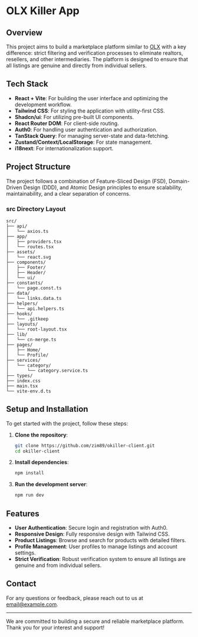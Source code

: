 # OLX Killer App

## Overview
This project aims to build a marketplace platform similar to [OLX](https://olx.ua) with a key difference: strict filtering and verification processes to eliminate realtors, resellers, and other intermediaries. The platform is designed to ensure that all listings are genuine and directly from individual sellers.

## Tech Stack
- **React + Vite**: For building the user interface and optimizing the development workflow.
- **Tailwind CSS**: For styling the application with utility-first CSS.
- **Shadcn/ui**: For utilizing pre-built UI components.
- **React Router DOM**: For client-side routing.
- **Auth0**: For handling user authentication and authorization.
- **TanStack Query**: For managing server-state and data-fetching.
- **Zustand/Context/LocalStorage**: For state management.
- **i18next**: For internationalization support.

## Project Structure
The project follows a combination of Feature-Sliced Design (FSD), Domain-Driven Design (DDD), and Atomic Design principles to ensure scalability, maintainability, and a clear separation of concerns.

### src Directory Layout
```plaintext
src/
├── api/
│   └── axios.ts
├── app/
│   ├── providers.tsx
│   └── routes.tsx
├── assets/
│   └── react.svg
├── components/
│   ├── Footer/
│   ├── Header/
│   └── ui/
├── constants/
│   └── page.const.ts
├── data/
│   └── links.data.ts
├── helpers/
│   └── api.helpers.ts
├── hooks/
│   └── .gitkeep
├── layouts/
│   └── root-layout.tsx
├── lib/
│   └── cn-merge.ts
├── pages/
│   ├── Home/
│   └── Profile/
├── services/
│   └── category/
│       └── category.service.ts
├── types/
├── index.css
├── main.tsx
└── vite-env.d.ts
```

## Setup and Installation
To get started with the project, follow these steps:

1. **Clone the repository**:
    ```bash
    git clone https://github.com/zim89/okiller-client.git
    cd okiller-client
    ```

2. **Install dependencies**:
    ```bash
    npm install
    ```

3. **Run the development server**:
    ```bash
    npm run dev
    ```

## Features
- **User Authentication**: Secure login and registration with Auth0.
- **Responsive Design**: Fully responsive design with Tailwind CSS.
- **Product Listings**: Browse and search for products with detailed filters.
- **Profile Management**: User profiles to manage listings and account settings.
- **Strict Verification**: Robust verification system to ensure all listings are genuine and from individual sellers.

## Contact
For any questions or feedback, please reach out to us at [email@example.com](mailto:email@example.com).

---

We are committed to building a secure and reliable marketplace platform. Thank you for your interest and support!
